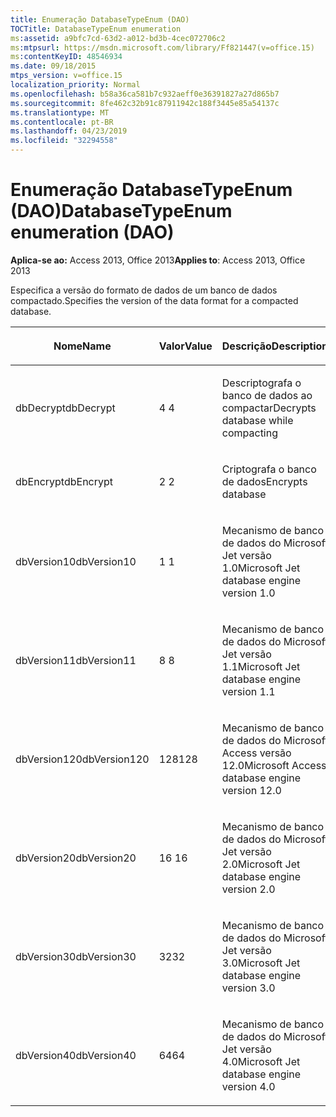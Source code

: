 ```yaml
---
title: Enumeração DatabaseTypeEnum (DAO)
TOCTitle: DatabaseTypeEnum enumeration
ms:assetid: a9bfc7cd-63d2-a012-bd3b-4cec072706c2
ms:mtpsurl: https://msdn.microsoft.com/library/Ff821447(v=office.15)
ms:contentKeyID: 48546934
ms.date: 09/18/2015
mtps_version: v=office.15
localization_priority: Normal
ms.openlocfilehash: b58a36ca581b7c932aeff0e36391827a27d865b7
ms.sourcegitcommit: 8fe462c32b91c87911942c188f3445e85a54137c
ms.translationtype: MT
ms.contentlocale: pt-BR
ms.lasthandoff: 04/23/2019
ms.locfileid: "32294558"
---
```

# <a name="databasetypeenum-enumeration-dao"></a><span data-ttu-id="8adef-102">Enumeração DatabaseTypeEnum (DAO)</span><span class="sxs-lookup"><span data-stu-id="8adef-102">DatabaseTypeEnum enumeration (DAO)</span></span>


<span data-ttu-id="8adef-103">**Aplica-se ao:** Access 2013, Office 2013</span><span class="sxs-lookup"><span data-stu-id="8adef-103">**Applies to**: Access 2013, Office 2013</span></span>

<span data-ttu-id="8adef-104">Especifica a versão do formato de dados de um banco de dados compactado.</span><span class="sxs-lookup"><span data-stu-id="8adef-104">Specifies the version of the data format for a compacted database.</span></span>

<table>
<colgroup>
<col style="width: 33%" />
<col style="width: 33%" />
<col style="width: 33%" />
</colgroup>
<thead>
<tr class="header">
<th><p><span data-ttu-id="8adef-105">Nome</span><span class="sxs-lookup"><span data-stu-id="8adef-105">Name</span></span></p></th>
<th><p><span data-ttu-id="8adef-106">Valor</span><span class="sxs-lookup"><span data-stu-id="8adef-106">Value</span></span></p></th>
<th><p><span data-ttu-id="8adef-107">Descrição</span><span class="sxs-lookup"><span data-stu-id="8adef-107">Description</span></span></p></th>
</tr>
</thead>
<tbody>
<tr class="odd">
<td><p><span data-ttu-id="8adef-108">dbDecrypt</span><span class="sxs-lookup"><span data-stu-id="8adef-108">dbDecrypt</span></span></p></td>
<td><p><span data-ttu-id="8adef-109">4 </span><span class="sxs-lookup"><span data-stu-id="8adef-109">4</span></span></p></td>
<td><p><span data-ttu-id="8adef-110">Descriptografa o banco de dados ao compactar</span><span class="sxs-lookup"><span data-stu-id="8adef-110">Decrypts database while compacting</span></span></p></td>
</tr>
<tr class="even">
<td><p><span data-ttu-id="8adef-111">dbEncrypt</span><span class="sxs-lookup"><span data-stu-id="8adef-111">dbEncrypt</span></span></p></td>
<td><p><span data-ttu-id="8adef-112">2 </span><span class="sxs-lookup"><span data-stu-id="8adef-112">2</span></span></p></td>
<td><p><span data-ttu-id="8adef-113">Criptografa o banco de dados</span><span class="sxs-lookup"><span data-stu-id="8adef-113">Encrypts database</span></span></p></td>
</tr>
<tr class="odd">
<td><p><span data-ttu-id="8adef-114">dbVersion10</span><span class="sxs-lookup"><span data-stu-id="8adef-114">dbVersion10</span></span></p></td>
<td><p><span data-ttu-id="8adef-115">1 </span><span class="sxs-lookup"><span data-stu-id="8adef-115">1</span></span></p></td>
<td><p><span data-ttu-id="8adef-116">Mecanismo de banco de dados do Microsoft Jet versão 1.0</span><span class="sxs-lookup"><span data-stu-id="8adef-116">Microsoft Jet database engine version 1.0</span></span></p></td>
</tr>
<tr class="even">
<td><p><span data-ttu-id="8adef-117">dbVersion11</span><span class="sxs-lookup"><span data-stu-id="8adef-117">dbVersion11</span></span></p></td>
<td><p><span data-ttu-id="8adef-118">8 </span><span class="sxs-lookup"><span data-stu-id="8adef-118">8</span></span></p></td>
<td><p><span data-ttu-id="8adef-119">Mecanismo de banco de dados do Microsoft Jet versão 1.1</span><span class="sxs-lookup"><span data-stu-id="8adef-119">Microsoft Jet database engine version 1.1</span></span></p></td>
</tr>
<tr class="odd">
<td><p><span data-ttu-id="8adef-120">dbVersion120</span><span class="sxs-lookup"><span data-stu-id="8adef-120">dbVersion120</span></span></p></td>
<td><p><span data-ttu-id="8adef-121">128</span><span class="sxs-lookup"><span data-stu-id="8adef-121">128</span></span></p></td>
<td><p><span data-ttu-id="8adef-122">Mecanismo de banco de dados do Microsoft Access versão 12.0</span><span class="sxs-lookup"><span data-stu-id="8adef-122">Microsoft Access database engine version 12.0</span></span></p></td>
</tr>
<tr class="even">
<td><p><span data-ttu-id="8adef-123">dbVersion20</span><span class="sxs-lookup"><span data-stu-id="8adef-123">dbVersion20</span></span></p></td>
<td><p><span data-ttu-id="8adef-124">16 </span><span class="sxs-lookup"><span data-stu-id="8adef-124">16</span></span></p></td>
<td><p><span data-ttu-id="8adef-125">Mecanismo de banco de dados do Microsoft Jet versão 2.0</span><span class="sxs-lookup"><span data-stu-id="8adef-125">Microsoft Jet database engine version 2.0</span></span></p></td>
</tr>
<tr class="odd">
<td><p><span data-ttu-id="8adef-126">dbVersion30</span><span class="sxs-lookup"><span data-stu-id="8adef-126">dbVersion30</span></span></p></td>
<td><p><span data-ttu-id="8adef-127">32</span><span class="sxs-lookup"><span data-stu-id="8adef-127">32</span></span></p></td>
<td><p><span data-ttu-id="8adef-128">Mecanismo de banco de dados do Microsoft Jet versão 3.0</span><span class="sxs-lookup"><span data-stu-id="8adef-128">Microsoft Jet database engine version 3.0</span></span></p></td>
</tr>
<tr class="even">
<td><p><span data-ttu-id="8adef-129">dbVersion40</span><span class="sxs-lookup"><span data-stu-id="8adef-129">dbVersion40</span></span></p></td>
<td><p><span data-ttu-id="8adef-130">64</span><span class="sxs-lookup"><span data-stu-id="8adef-130">64</span></span></p></td>
<td><p><span data-ttu-id="8adef-131">Mecanismo de banco de dados do Microsoft Jet versão 4.0</span><span class="sxs-lookup"><span data-stu-id="8adef-131">Microsoft Jet database engine version 4.0</span></span></p></td>
</tr>
</tbody>
</table>


